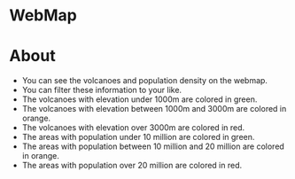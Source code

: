 # WebMap

# About

* You can see the volcanoes and population density on the webmap.
* You can filter these information to your like.
* The volcanoes with elevation under 1000m are colored in green.
* The volcanoes with elevation between 1000m and 3000m are colored in orange.
* The volcanoes with elevation over 3000m are colored in red.
* The areas with population under 10 million are colored in green.
* The areas with population between 10 million and 20 million are colored in orange.
* The areas with population over 20 million are colored in red.
